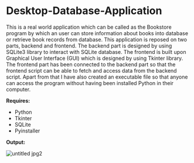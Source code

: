# Desktop-Database-Application

<p> This is a real world application which can be called as the Bookstore program by which an user can store information about books into database or retrieve book records from database. This application is reposed on two parts, backend and frontend. The backend part is designed by using SQLite3 library to interact with SQLite database. The frontend is built upon Graphical User Interface (GUI) which is designed by using Tkinter library. The frontend part has been connected to the backend part so that the frontend script can be able to fetch and access data from the backend script. Apart from that I have also created an executable file so that anyone can access the program without having been installed Python in their computer. </P>

__Requires:__

 * Python
 * Tkinter
 * SQLite
 * Pyinstaller
 
__Output:__

![untitled jpg2](https://user-images.githubusercontent.com/40036314/46164531-da273980-c2ab-11e8-9082-549eea73dac5.jpg)
